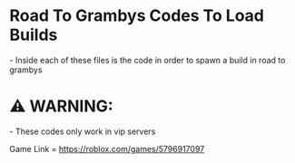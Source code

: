 <h1>Road To Grambys Codes To Load Builds</h1>
- Inside each of these files is the code in order to spawn a build in road to grambys

<h1>⚠ WARNING: </h1>
- These codes only work in vip servers



Game Link = https://roblox.com/games/5796917097
